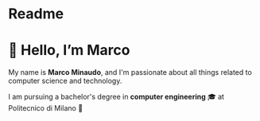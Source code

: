 # Readme

# **👋** Hello, I’m Marco

My name is **Marco Minaudo**, and I'm passionate about all things related to computer science and technology.

I am pursuing a bachelor's degree in **computer engineering** 🎓 at Politecnico di Milano **🏢**

<!--
**BugNoFix/BugNoFix** is a ✨ _special_ ✨ repository because its `README.md` (this file) appears on your GitHub profile.

Here are some ideas to get you started:

- 🔭 I’m currently working on ...
- 🌱 I’m currently learning ...
- 👯 I’m looking to collaborate on ...
- 🤔 I’m looking for help with ...
- 💬 Ask me about ...
- 📫 How to reach me: ...
- 😄 Pronouns: ...
- ⚡ Fun fact: ...
-->
